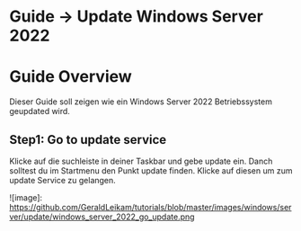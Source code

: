# Guide -> Update Windows Server 2022

# Guide Overview
Dieser Guide soll zeigen wie ein Windows Server 2022 Betriebssystem geupdated wird.

## Step1: Go to update service
Klicke auf die suchleiste in deiner Taskbar und gebe update ein. Danch solltest du im Startmenu den Punkt update finden.
Klicke auf diesen um zum update Service zu gelangen.

![image]: https://github.com/GeraldLeikam/tutorials/blob/master/images/windows/server/update/windows_server_2022_go_update.png